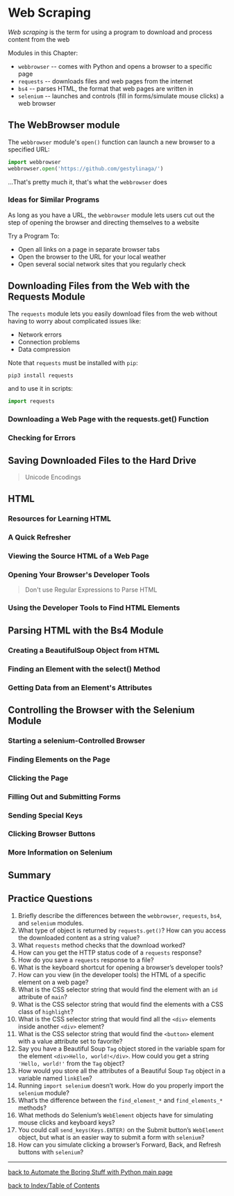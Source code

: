# Web Scraping

*Web scraping* is the term for using a program to download and process content from the web

Modules in this Chapter:
* `webbrowser` -- comes with Python and opens a browser to a specific page
* `requests` -- downloads files and web pages from the internet
* `bs4` -- parses HTML, the format that web pages are written in
* `selenium` -- launches and controls (fill in forms/simulate mouse clicks) a web browser 


## The WebBrowser module

The `webbrowser` module's `open()` function can launch a new browser to a specified URL:
```python
import webbrowser
webbrowser.open('https://github.com/gestylinaga/')
```
...That's pretty much it, that's what the `webbrowser` does

### Ideas for Similar Programs

As long as you have a URL, the `webbrowser` module lets users cut out the step of opening the 
browser and directing themselves to a website

Try a Program To:
* Open all links on a page in separate browser tabs
* Open the browser to the URL for your local weather
* Open several social network sites that you regularly check


## Downloading Files from the Web with the Requests Module

The `requests` module lets you easily download files from the web without having to worry about 
complicated issues like:
* Network errors
* Connection problems
* Data compression

Note that `requests` must be installed with `pip`:
```bash
pip3 install requests
```
and to use it in scripts:
```python
import requests
```

### Downloading a Web Page with the requests.get() Function

### Checking for Errors


## Saving Downloaded Files to the Hard Drive

> Unicode Encodings


## HTML

### Resources for Learning HTML

### A Quick Refresher

### Viewing the Source HTML of a Web Page

### Opening Your Browser's Developer Tools

> Don't use Regular Expressions to Parse HTML

### Using the Developer Tools to Find HTML Elements


## Parsing HTML with the Bs4 Module

### Creating a BeautifulSoup Object from HTML

### Finding an Element with the select() Method

### Getting Data from an Element's Attributes


## Controlling the Browser with the Selenium Module

### Starting a selenium-Controlled Browser

### Finding Elements on the Page

### Clicking the Page

### Filling Out and Submitting Forms

### Sending Special Keys

### Clicking Browser Buttons

### More Information on Selenium


## Summary


## Practice Questions
1. Briefly describe the differences between the `webbrowser`, `requests`, `bs4`, and `selenium` modules.
2. What type of object is returned by `requests.get()`? How can you access the downloaded content as 
a string value?
3. What `requests` method checks that the download worked?
4. How can you get the HTTP status code of a `requests` response?
5. How do you save a `requests` response to a file?
6. What is the keyboard shortcut for opening a browser’s developer tools?
7. How can you view (in the developer tools) the HTML of a specific element on a web page?
8. What is the CSS selector string that would find the element with an `id` attribute of `main`?
9. What is the CSS selector string that would find the elements with a CSS class of `highlight`?
10. What is the CSS selector string that would find all the `<div>` elements inside another `<div>` element?
11. What is the CSS selector string that would find the `<button>` element with a value attribute 
set to favorite?
12. Say you have a Beautiful Soup `Tag` object stored in the variable spam for the element 
`<div>Hello, world!</div>`. How could you get a string `'Hello, world!'` from the `Tag` object?
13. How would you store all the attributes of a Beautiful Soup `Tag` object in a variable named 
`linkElem`?
14. Running `import selenium` doesn’t work. How do you properly import the `selenium` module?
15. What’s the difference between the `find_element_*` and `find_elements_*` methods?
16. What methods do Selenium’s `WebElement` objects have for simulating mouse clicks and keyboard keys?
17. You could call `send_keys(Keys.ENTER)` on the Submit button’s `WebElement` object, but what is 
an easier way to submit a form with `selenium`?
18. How can you simulate clicking a browser’s Forward, Back, and Refresh buttons with `selenium`?


---
[back to Automate the Boring Stuff with Python main page](atbswp.md)

[back to Index/Table of Contents](index.md)
